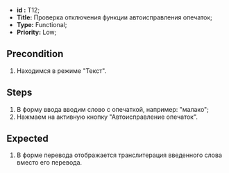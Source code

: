  - **id :** T12;
 - **Title:** Проверка отключения функции автоисправления опечаток;
 - **Type:** Functional;
 - **Priority:** Low;

## Precondition

1. Находимся в режиме "Текст".	

## Steps

1. В форму ввода вводим слово с опечаткой, например: "малако";
2. Нажмаем на активную кнопку "Автоисправление опечаток".
 
## Expected
  
1. В форме перевода  отображается транслитерация введенного слова вместо его перевода.